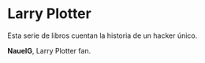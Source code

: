 # Larry Plotter

Esta serie de libros cuentan la historia de un hacker único.

**NauelG**, Larry Plotter fan.

